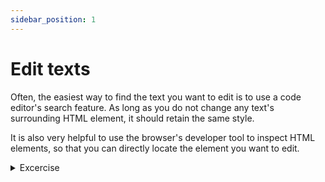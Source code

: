 ```yaml
---
sidebar_position: 1
---
```


# Edit texts

Often, the easiest way to find the text you want to edit is to use a code editor's search feature. As long as you do not change any text's surrounding HTML element, it should retain the same style.

It is also very helpful to use the browser's developer tool to inspect HTML elements, so that you can directly locate the element you want to edit.

<details>
<summary>Excercise</summary>

1. Change the title of the web site to:

> Data Matters: Drawing Insights from Higher Education Emergency Relief Fund (HEERF) Reporting for 2020

(please refer to `/template-excercise-material/HEERF Reporting OCDO Blog Entry v0.2 - Copy.docx`)

</details>
